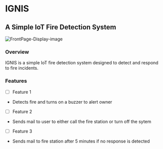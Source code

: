 # IGNIS

## A Simple IoT Fire Detection System

![FrontPage-Display-image](https://external-content.duckduckgo.com/iu/?u=https%3A%2F%2Ftse3.mm.bing.net%2Fth%3Fid%3DOIP.GKpMIymTOEwKG1kEIsBANQHaD_%26pid%3DApi&f=1&ipt=1eb7b07fc42d73d772e305f219d457cc4333d608d7314363a2a5cd855d5f58c4&ipo=images)

### Overview

IGNIS is a simple IoT fire detection system designed to detect and respond to fire incidents.

### Features

- [ ] Feature 1
- Detects fire and turns on a buzzer to alert owner
- [ ] Feature 2
- Sends mail to user to either call the fire station or turn off the sytem
- [ ] Feature 3
- Sends mail to fire station after 5 minutes if no response is detected




